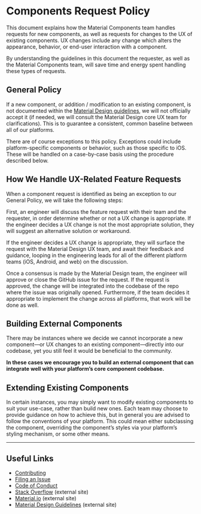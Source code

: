 # Components Request Policy

This document explains how the Material Components team handles requests for new components, as
well as requests for changes to the UX of existing components. UX changes include any change which
alters the appearance, behavior, or end-user interaction with a component.

By understanding the guidelines in this document the requester, as well as the Material Components
team, will save time and energy spent handling these types of requests.

## General Policy

If a new component, or addition / modification to an existing component, is not documented within
the [Material Design guidelines](https://material.google.com/), we will not officially accept it (if needed, we will consult the
Material Design core UX team for clarifications). This is to guarantee a consistent, common
baseline between all of our platforms.

There are of course exceptions to this policy. Exceptions could include platform-specific
components or behavior, such as those specific to iOS. These will be handled on a case-by-case
basis using the procedure described below.

## How We Handle UX-Related Feature Requests

When a component request is identified as being an exception to our General Policy, we will take
the following steps:

First, an engineer will discuss the feature request with their team and the requester, in order
determine whether or not a UX change is appropriate. If the engineer decides a UX change is not the
most appropriate solution, they will suggest an alternative solution or workaround.

If the engineer decides a UX change is appropriate, they will surface the request with the Material
Design UX team, and await their feedback and guidance, looping in the engineering leads for all of
the different platform teams (iOS, Android, and web) on the discussion.

Once a consensus is made by the Material Design team, the engineer will approve or close the GitHub
issue for the request. If the request is approved, the change will be integrated into the codebase
of the repo where the issue was originally opened. Furthermore, if the team decides it appropriate
to implement the change across all platforms, that work will be done as well.

## Building External Components

There may be instances where we decide we cannot incorporate a new component—or UX changes to an
existing component—directly into our codebase, yet you still feel it would be beneficial to the
community.

**In these cases we encourage you to build an external component that can integrate well with your
platform’s core component codebase.**

## Extending Existing Components

In certain instances, you may simply want to modify existing components to suit your use-case,
rather than build new ones. Each team may choose to provide guidance on how to achieve this, but in
general you are advised to follow the conventions of your platform. This could mean either
subclassing the component, overriding the component’s styles via your platform’s styling mechanism,
or some other means.

- - -

## Useful Links
- [Contributing](CONTRIBUTING.md)
- [Filing an Issue](ISSUE_TEMPLATE.md)
- [Code of Conduct](CODE_OF_CONDUCT.md)
- [Stack Overflow](https://www.stackoverflow.com/questions/tagged/material-components) (external site)
- [Material.io](https://www.material.io) (external site)
- [Material Design Guidelines](https://material.google.com) (external site)
